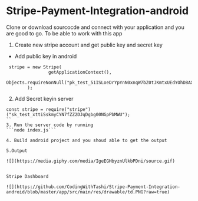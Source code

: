 # Stripe-Payment-Integration-android   

Clone or download sourcocde and connect with your application and you are good to go.
To be able to work with this app   
1. Create new stripe account and get public key and secret key   
* Add public key in android
```
 stripe = new Stripe(
                getApplicationContext(),
                Objects.requireNonNull("pk_test_51ISLoeDrYpYnN0xnqW7bZ0tJKmtxUEdYOhD8AXoO10S9aMSXZ8Hk6e7EXJvKpn476isXZXgdG5R5TAj7aVXceJZo00bIx1MjgM")
        );
```

2. Add Secret keyin server
```
const stripe = require("stripe")("sk_test_xttiSskmyCYN7fZZ2DJqDgbg00NGpPbMWU");
``   
3. Run the server code by running    
```node index.js```   

4. Build android project and you shoud able to get the output   

5.Output   

![](https://media.giphy.com/media/IgeEGHbyznUlkbPDni/source.gif)   


Stripe Dashboard   

![](https://github.com/CodingWithTashi/Stripe-Payment-Integration-android/blob/master/app/src/main/res/drawable/td.PNG?raw=true)


